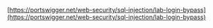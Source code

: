 [https://portswigger.net/web-security/sql-injection/lab-login-bypass](https://portswigger.net/web-security/sql-injection/lab-login-bypass)

